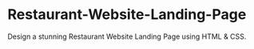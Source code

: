 # Restaurant-Website-Landing-Page
Design a stunning Restaurant Website Landing Page using HTML &amp; CSS.
